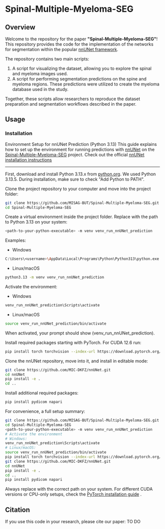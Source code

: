 # Spinal-Multiple-Myeloma-SEG

## Overview
Welcome to the repository for the paper **"Spinal-Multiple-Myeloma-SEG"**! This repository provides the code for the implementation of the networks for segmentation within the popular [nnUNet framework](https://github.com/MIC-DKFZ/nnUNet).

The repository contains two main scripts:  
1. A script for visualizing the dataset, allowing you to explore the spinal and myeloma images used.  
2. A script for performing segmentation predictions on the spine and myeloma regions. These predictions were utilized to create the myeloma database used in the study.  

Together, these scripts allow researchers to reproduce the dataset preparation and segmentation workflows described in the paper.


## Usage
### Installation

Environment Setup for nnUNet Prediction (Python 3.13)
This guide explains how to set up the environment for running predictions with [nnUNet](https://github.com/MIC-DKFZ/nnUNet) on the [Spinal-Multiple-Myeloma-SEG](https://github.com/MISAG-BUT/Spinal-Multiple-Myeloma-SEG) project.
Check out the official [nnUNet installation instructions](https://github.com/MIC-DKFZ/nnUNet/blob/master/documentation/installation_instructions.md)

---

First, download and install Python 3.13.x from [python.org](https://www.python.org/downloads/). We used Python 3.13.5. During installation, make sure to check "Add Python to PATH".  

Clone the project repository to your computer and move into the project folder:

```bash
git clone https://github.com/MISAG-BUT/Spinal-Multiple-Myeloma-SEG.git
cd Spinal-Multiple-Myeloma-SEG
```

Create a virtual environment inside the project folder. Replace <path-to-your-python-executable> with the path to Python 3.13 on your system:
```bash
<path-to-your-python-executable> -m venv venv_run_nnUNet_prediction
```

Examples:
- Windows
```bash
C:\Users\<username>\AppData\Local\Programs\Python\Python313\python.exe -m venv venv_run_nnUNet_prediction
```
- Linux/macOS
```bash
python3.13 -m venv venv_run_nnUNet_prediction
```

Activate the environment:
- Windows
```bash
venv_run_nnUNet_prediction\Scripts\activate
```
- Linux/macOS
```bash
source venv_run_nnUNet_prediction/bin/activate
```

When activated, your prompt should show (venv_run_nnUNet_prediction).

Install required packages starting with PyTorch. For CUDA 12.6 run:
```bash
pip install torch torchvision --index-url https://download.pytorch.org/whl/cu126
```
Clone the nnUNet repository, move into it, and install in editable mode:
```bash
git clone https://github.com/MIC-DKFZ/nnUNet.git
cd nnUNet
pip install -e .
cd ..
```
Install additional required packages:
```bash
pip install pydicom napari
```

For convenience, a full setup summary:
```bash
git clone https://github.com/MISAG-BUT/Spinal-Multiple-Myeloma-SEG.git
cd Spinal-Multiple-Myeloma-SEG
<path-to-your-python-executable> -m venv venv_run_nnUNet_prediction
# Activate the environment
# Windows:
venv_run_nnUNet_prediction\Scripts\activate
# Linux/macOS:
source venv_run_nnUNet_prediction/bin/activate
pip install torch torchvision --index-url https://download.pytorch.org/whl/cu126
git clone https://github.com/MIC-DKFZ/nnUNet.git
cd nnUNet
pip install -e .
cd ..
pip install pydicom napari
```

Always replace <path-to-your-python-executable> with the correct path on your system. For different CUDA versions or CPU-only setups, check the [PyTorch installation guide](https://pytorch.org/get-started/locally/)
.

## Citation

If you use this code in your research, please cite our paper:
TO DO






